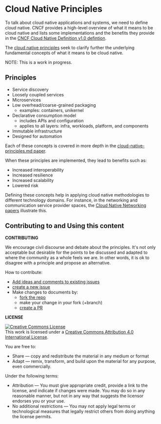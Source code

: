 # Cloud Native Principles

To talk about cloud native applications and systems, we need to define cloud native.  CNCF provides a high-level overview of what it means to be cloud native and lists some implementations and the benefits they provide in the [CNCF Cloud Native Definition v1.0 defintion](https://github.com/cncf/toc/blob/master/DEFINITION.md).

The [cloud native principles](https://github.com/cloud-native-principles/cloud-native-principles) seek to clarify further the underlying fundamental concepts of what it means to be cloud native.

NOTE: This is a work in progress.

## Principles

- Service discovery
- Loosely coupled services
- Microservices
- Low overhead/coarse-grained packaging 
   - examples: containers, unikernel
- Declarative consumption model
   - includes APIs and configuration
   - applies to all layers: infra, workloads, platform, and components
- Immutable infrastructure 
- Designed for automation

Each of these concepts is covered in more depth in the [cloud-native-principles.md paper](https://github.com/cloud-native-principles/cloud-native-principles/blob/master/cloud-native-principles.md).

When these principles are implemented, they lead to benefits such as:
- Increased interoperability
- Increased resilience
- Increased scalability
- Lowered risk


Defining these concepts help in applying cloud native methodologies to different technology domains.  For instance, in the networking and communication service provider spaces, the [Cloud Native Networking papers](cloud-native-networking-preamble.md) illustrate this. 


## Contributing to and Using this content

**CONTRIBUTING**

We encourage civil discourse and debate about the principles. It's not only acceptable but desirable for the points to be discussed and adapted to where the community as a whole feels we are. In other words, it is ok to disagree with a principle and propose an alternative.

How to contribute:
- [Add ideas and comments to existing issues](https://github.com/cloud-native-principles/cloud-native-principles/issues)
- [create a new issue](https://github.com/cloud-native-principles/cloud-native-principles/issues/new)
- Make changes to documents by:
   - [fork the repo](https://github.com/cloud-native-principles/cloud-native-principles/fork)
   - make your change in your fork (+branch)
   - [create a PR](https://github.com/cloud-native-principles/cloud-native-principles/pulls)


**LICENSE**

<a rel="license" href="http://creativecommons.org/licenses/by/4.0/"><img alt="Creative Commons License" style="border-width:0" src="https://i.creativecommons.org/l/by/4.0/88x31.png" /></a><br />This work is licensed under a <a rel="license" href="http://creativecommons.org/licenses/by/4.0/">Creative Commons Attribution 4.0 International License</a>.


You are free to:
- Share — copy and redistribute the material in any medium or format
- Adapt — remix, transform, and build upon the material for any purpose, even commercially.

Under the following terms:
- Attribution — You must give appropriate credit, provide a link to the license, and indicate if changes were made. You may do so in any reasonable manner, but not in any way that suggests the licensor endorses you or your use.
- No additional restrictions — You may not apply legal terms or technological measures that legally restrict others from doing anything the license permits.


